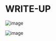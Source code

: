 # WRITE-UP

![image](https://github.com/user-attachments/assets/56dc5276-08c8-4284-861d-b9fdc9429d1a)

![image](https://github.com/user-attachments/assets/db421b99-8b2d-40aa-ae30-a552f6b8220e)
